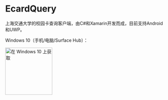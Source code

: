# EcardQuery
上海交通大学的校园卡查询客户端，由C#和Xamarin开发而成，目前支持Android和UWP。

Windows 10（手机/电脑/Surface Hub）：

<a href="https://www.microsoft.com/store/apps/9nblggh69gq2?ocid=badge"><img src="https://assets.windowsphone.com/1cfd01f7-aad6-4896-8eb7-fea5f600e42d/Chinese_Simplified_Get_it_Win_10_InvariantCulture_Default.png" width=150 alt="在 Windows 10 上获取" /></a>
